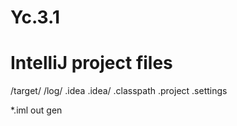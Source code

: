 # Yc.3.1
# IntelliJ project files
/target/
/log/
.idea
.idea/
.classpath
.project
.settings

*.iml
out
gen